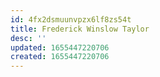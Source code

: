```yaml
---
id: 4fx2dsmuunvpzx6lf8zs54t
title: Frederick Winslow Taylor
desc: ''
updated: 1655447220706
created: 1655447220706
---
```


